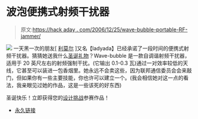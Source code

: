# 波泡便携式射频干扰器

> 原文:[https://hack aday . com/2006/12/25/wave-bubble-portable-RF-jammer/](https://hackaday.com/2006/12/25/wave-bubble-portable-rf-jammer/)

![](../Images/5f2c8e77d09b838a717e813da48fa3bc.png)
一天黑一次的朋友[ [利莫尔](http://ladyada.net) ]又名【ladyada】已经承诺了一段时间的便携式射频干扰器。猜猜她送我什么[圣诞礼物](http://www.ladyada.net/make/wavebubble/)？Wave-bubble 是一款自调谐射频干扰器，适用于 20 英尺左右的射频强制干扰。(它输出 0.1-0.3 瓦)通过一对效率较低的天线，它甚至可以装进一包香烟里。她永远不会卖这些，因为联邦通信委员会会来敲门，但如果你有一些主要技能，你也许可以建立一个。(我会相信她对这一点的看法，我亲眼见过她的作品，这是一些该死的好东西)

圣诞快乐！立即获得您的[设计挑战](http://www.hackaday.com/category/contests/)参赛作品！

*   [永久链接](http://www.ladyada.net/make/wavebubble/)
